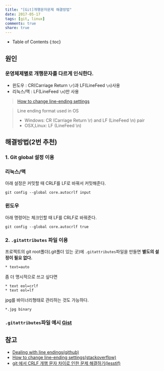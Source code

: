 ```yaml
---
title: "[Git]개행문자문제 해결방법"
date: 2017-05-17
tags: [git, linux]
comments: true
share: true
---
```


- Table of Contents
  {:toc}

## 원인

### 운영체제별로 개행문자를 다르게 인식한다.

- 윈도우 : CR(Carriage Return `\r`)과 LF(LineFeed `\n`)사용
- 리눅스/맥 : LF(LineFeed `\n`)만 사용

> [How to change line-ending settings][stackoverflow]

> Line ending format used in OS
>
> - Windows: CR (Carriage Return \r) and LF (LineFeed \n) pair
> - OSX,Linux: LF (LineFeed \n)

## 해결방법(2번 추천)

### 1. Git global 설정 이용

### 리눅스/맥

아래 설정은 커밋할 때 CRLF를 LF로 바꿔서 커밋해준다.

```
git config --global core.autocrlf input
```

### 윈도우

아래 명령어는 체크인할 때 LF를 CRLF로 바꿔준다.

```
git config --global core.autocrlf true
```

### 2. `.gitattributes` 파일 이용

프로젝트의 git root폴더(.git폴더 있는 곳)에 `.gitattributes`파일을 만들면 **별도의 설정이 필요 없다.**

```
* text=auto
```

좀 더 명시적으로 쓰고 싶다면

```
* text eol=crlf
* text eol=lf
```

jpg를 바이너리형태로 관리하는 것도 가능하다.

```
*.jpg binary
```

### `.gitattributes`파일 예시 [Gist](https://gist.github.com)

<script src="https://gist.github.com/qvil/10ba39ee4451278cb8b8222cb7617311.js"></script>

## 참고

- [Dealing with line endings(github)][github]
- [How to change line-ending settings(stackoverflow)][stackoverflow]
- [git 에서 CRLF 개행 문자 차이로 인한 문제 해결하기(lesstif)][lesstif]

<!-- 링크 -->

[github]: https://help.github.com/articles/dealing-with-line-endings/
[stackoverflow]: http://stackoverflow.com/questions/10418975/how-to-change-line-ending-settings
[lesstif]: https://www.lesstif.com/pages/viewpage.action?pageId=20776404
